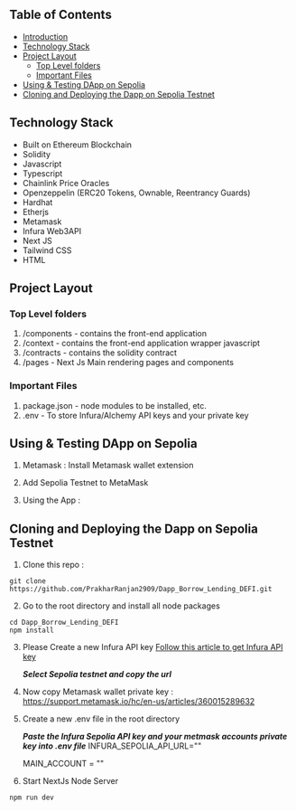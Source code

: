 ## Table of Contents

- [Introduction](#introduction)
- [Technology Stack](#technology-stack)
- [Project Layout](#project-layout)
  - [Top Level folders](#top-level-folders)
  - [Important Files](#important-files)
- [Using & Testing DApp on Sepolia](#using--testing-DApp-on-sepolia)
- [Cloning and Deploying the Dapp on Sepolia Testnet](#cloning-and-deploying-the-dapp-on-sepolia-testnet)


<!-- ## Introduction
LendHub is a comprehensive DeFi Lending & Borrowing decentralized application (DApp) operating on **Ethereum's Sepolia Testnet**. The platform facilitates lending and borrowing of various crypto assets, while offering opportunities to earn passive income as interest on deposited funds.

This fully on-chain DeFi app allows users to effortlessly deposit their coins (ETH) or tokens into the smart contract, and receive rewards based on the amount of tokens they supply. In addition, LendHub enables users to borrow tokens, making it a versatile and user-friendly platform for all crypto enthusiasts. -->

## Technology Stack

- Built on Ethereum Blockchain
- Solidity
- Javascript
- Typescript
- Chainlink Price Oracles
- Openzeppelin (ERC20 Tokens, Ownable, Reentrancy Guards)
- Hardhat
- Etherjs
- Metamask
- Infura Web3API
- Next JS
- Tailwind CSS
- HTML

## Project Layout

### Top Level folders

1. /components - contains the front-end application
2. /context - contains the front-end application wrapper javascript
3. /contracts - contains the solidity contract
4. /pages - Next Js Main rendering pages and components


### Important Files

1. package.json - node modules to be installed, etc.
2. .env - To store Infura/Alchemy API keys and your private key

## Using & Testing DApp on Sepolia

1. Metamask : Install Metamask wallet extension

2. Add Sepolia Testnet to MetaMask

3. Using the App : 

## Cloning and Deploying the Dapp on Sepolia Testnet

1. Clone this repo :

```
git clone https://github.com/PrakharRanjan2909/Dapp_Borrow_Lending_DEFI.git
```

2. Go to the root directory and install all node packages

```
cd Dapp_Borrow_Lending_DEFI
npm install
```

3. Please Create a new Infura API key
   [Follow this article to get Infura API key](https://medium.com/jelly-market/how-to-get-infura-api-key-e7d552dd396f)

   **_Select Sepolia testnet and copy the url_**


4. Now copy Metamask wallet private key : https://support.metamask.io/hc/en-us/articles/360015289632

5. Create a new .env file in the root directory

   **_Paste the Infura Sepolia API key and your metmask accounts private key into .env file_**
    INFURA_SEPOLIA_API_URL=""

    MAIN_ACCOUNT = ""
   

6. Start NextJs Node Server

```
npm run dev
```


